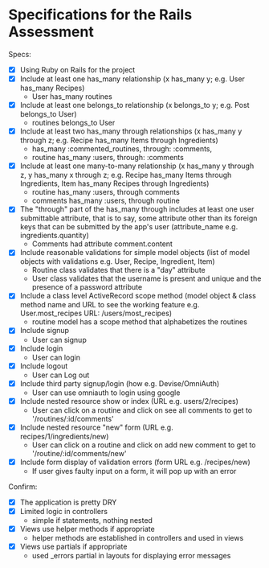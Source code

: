 # Specifications for the Rails Assessment

Specs:
- [x] Using Ruby on Rails for the project
- [X] Include at least one has_many relationship (x has_many y; e.g. User has_many Recipes)
    - User has_many routines
- [X] Include at least one belongs_to relationship (x belongs_to y; e.g. Post belongs_to User)
    - routines belongs_to User
- [X] Include at least two has_many through relationships (x has_many y through z; e.g. Recipe has_many Items through Ingredients)
    - has_many :commented_routines, through: :comments,
    - routine has_many :users, through: :comments
- [X] Include at least one many-to-many relationship (x has_many y through z, y has_many x through z; e.g. Recipe has_many Items through Ingredients, Item has_many Recipes through Ingredients)
    - routine has_many :users, through comments
    - comments has_many :users, through routine
- [X] The "through" part of the has_many through includes at least one user submittable attribute, that is to say, some attribute other than its foreign keys that can be submitted by the app's user (attribute_name e.g. ingredients.quantity)
    - Comments had attribute comment.content
- [X] Include reasonable validations for simple model objects (list of model objects with validations e.g. User, Recipe, Ingredient, Item)
    - Routine class validates that there is a "day" attribute
    - User class validates that the username is present and unique and the presence of a password attribute
- [X] Include a class level ActiveRecord scope method (model object & class method name and URL to see the working feature e.g. User.most_recipes URL: /users/most_recipes)
    - routine model has a scope method that alphabetizes the routines
- [X] Include signup
    - User can signup
- [X] Include login
    - User can login
- [X] Include logout
    - User can Log out
- [X] Include third party signup/login (how e.g. Devise/OmniAuth)
    - User can use omniauth to login using google
- [X] Include nested resource show or index (URL e.g. users/2/recipes)
    - User can click on a routine and click on see all comments to get to '/routines/:id/comments'
- [X] Include nested resource "new" form (URL e.g. recipes/1/ingredients/new)
    - User can click on a routine and click on add new comment to get to '/routine/:id/comments/new'
- [X] Include form display of validation errors (form URL e.g. /recipes/new)
    - If user gives faulty input on a form, it will pop up with an error

Confirm:
- [X] The application is pretty DRY
- [X] Limited logic in controllers
    - simple if statements, nothing nested
- [X] Views use helper methods if appropriate
    - helper methods are established in controllers and used in views
- [X] Views use partials if appropriate
    - used _errors partial in layouts for displaying error messages
